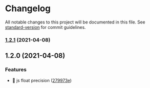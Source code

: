 # Changelog

All notable changes to this project will be documented in this file. See [standard-version](https://github.com/conventional-changelog/standard-version) for commit guidelines.

### [1.2.1](https://github.com/zhangximufeng/js-np/compare/v1.2.0...v1.2.1) (2021-04-08)

## 1.2.0 (2021-04-08)


### Features

* 🎸 js float precision ([279973e](https://github.com/zhangximufeng/js-np/commit/279973ed44da2cf33da7e2bc230afd703b2a3d25))
